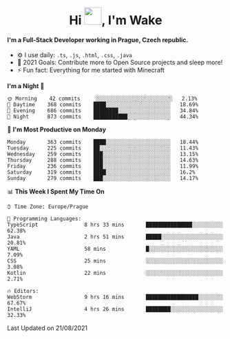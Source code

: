 <h1 align="center">Hi <img src="https://raw.githubusercontent.com/MrWakeCZ/MrWakeCZ/master/Hi.gif" width="40px" />, I'm Wake</h1>

#### I'm a Full-Stack Developer working in Prague, Czech republic.
- ⚙️ I use daily: `.ts`, `.js`, `.html`, `.css`, `.java`
- 🥅 2021 Goals: Contribute more to Open Source projects and sleep more!
- ⚡ Fun fact: Everything for me started with Minecraft

<!--START_SECTION:waka-->
**I'm a Night 🦉** 

```text
🌞 Morning    42 commits     ░░░░░░░░░░░░░░░░░░░░░░░░░   2.13% 
🌆 Daytime    368 commits    ████░░░░░░░░░░░░░░░░░░░░░   18.69% 
🌃 Evening    686 commits    ████████░░░░░░░░░░░░░░░░░   34.84% 
🌙 Night      873 commits    ███████████░░░░░░░░░░░░░░   44.34%

```
📅 **I'm Most Productive on Monday** 

```text
Monday       363 commits    ████░░░░░░░░░░░░░░░░░░░░░   18.44% 
Tuesday      225 commits    ██░░░░░░░░░░░░░░░░░░░░░░░   11.43% 
Wednesday    259 commits    ███░░░░░░░░░░░░░░░░░░░░░░   13.15% 
Thursday     288 commits    ███░░░░░░░░░░░░░░░░░░░░░░   14.63% 
Friday       236 commits    ███░░░░░░░░░░░░░░░░░░░░░░   11.99% 
Saturday     319 commits    ████░░░░░░░░░░░░░░░░░░░░░   16.2% 
Sunday       279 commits    ███░░░░░░░░░░░░░░░░░░░░░░   14.17%

```


📊 **This Week I Spent My Time On** 

```text
⌚︎ Time Zone: Europe/Prague

💬 Programming Languages: 
TypeScript               8 hrs 33 mins       ███████████████░░░░░░░░░░   62.38% 
Java                     2 hrs 51 mins       █████░░░░░░░░░░░░░░░░░░░░   20.81% 
YAML                     58 mins             █░░░░░░░░░░░░░░░░░░░░░░░░   7.09% 
CSS                      25 mins             ░░░░░░░░░░░░░░░░░░░░░░░░░   3.08% 
Kotlin                   22 mins             ░░░░░░░░░░░░░░░░░░░░░░░░░   2.71%

🔥 Editors: 
WebStorm                 9 hrs 16 mins       █████████████████░░░░░░░░   67.67% 
IntelliJ                 4 hrs 26 mins       ████████░░░░░░░░░░░░░░░░░   32.33%

```


 Last Updated on 21/08/2021
<!--END_SECTION:waka-->
